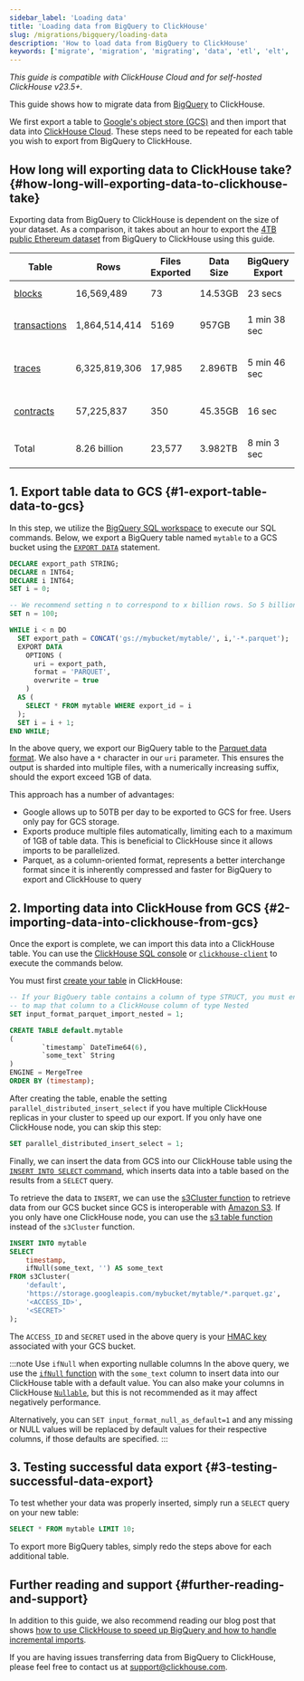 ```yaml
---
sidebar_label: 'Loading data'
title: 'Loading data from BigQuery to ClickHouse'
slug: /migrations/bigquery/loading-data
description: 'How to load data from BigQuery to ClickHouse'
keywords: ['migrate', 'migration', 'migrating', 'data', 'etl', 'elt', 'BigQuery']
---
```


_This guide is compatible with ClickHouse Cloud and for self-hosted ClickHouse v23.5+._

This guide shows how to migrate data from [BigQuery](https://cloud.google.com/bigquery) to ClickHouse.

We first export a table to [Google's object store (GCS)](https://cloud.google.com/storage) and then import that data into [ClickHouse Cloud](https://clickhouse.com/cloud). These steps need to be repeated for each table you wish to export from BigQuery to ClickHouse.

## How long will exporting data to ClickHouse take? {#how-long-will-exporting-data-to-clickhouse-take}

Exporting data from BigQuery to ClickHouse is dependent on the size of your dataset. As a comparison, it takes about an hour to export the [4TB public Ethereum dataset](https://cloud.google.com/blog/products/data-analytics/ethereum-bigquery-public-dataset-smart-contract-analytics) from BigQuery to ClickHouse using this guide.

| Table                                                                                             | Rows          | Files Exported | Data Size | BigQuery Export | Slot Time       | ClickHouse Import |
| ------------------------------------------------------------------------------------------------- | ------------- | -------------- | --------- | --------------- | --------------- | ----------------- |
| [blocks](https://github.com/ClickHouse/examples/blob/main/ethereum/schemas/blocks.md)             | 16,569,489    | 73             | 14.53GB   | 23 secs         | 37 min          | 15.4 secs         |
| [transactions](https://github.com/ClickHouse/examples/blob/main/ethereum/schemas/transactions.md) | 1,864,514,414 | 5169           | 957GB     | 1 min 38 sec    | 1 day 8hrs      | 18 mins 5 secs    |
| [traces](https://github.com/ClickHouse/examples/blob/main/ethereum/schemas/traces.md)             | 6,325,819,306 | 17,985         | 2.896TB   | 5 min 46 sec    | 5 days 19 hr    | 34 mins 55 secs   |
| [contracts](https://github.com/ClickHouse/examples/blob/main/ethereum/schemas/contracts.md)       | 57,225,837    | 350            | 45.35GB   | 16 sec          | 1 hr 51 min     | 39.4 secs         |
| Total                                                                                             | 8.26 billion  | 23,577         | 3.982TB   | 8 min 3 sec     | \> 6 days 5 hrs | 53 mins 45 secs   |

## 1. Export table data to GCS {#1-export-table-data-to-gcs}

In this step, we utilize the [BigQuery SQL workspace](https://cloud.google.com/bigquery/docs/bigquery-web-ui) to execute our SQL commands. Below, we export a BigQuery table named `mytable` to a GCS bucket using the [`EXPORT DATA`](https://cloud.google.com/bigquery/docs/reference/standard-sql/other-statements) statement.

```sql
DECLARE export_path STRING;
DECLARE n INT64;
DECLARE i INT64;
SET i = 0;

-- We recommend setting n to correspond to x billion rows. So 5 billion rows, n = 5
SET n = 100;

WHILE i < n DO
  SET export_path = CONCAT('gs://mybucket/mytable/', i,'-*.parquet');
  EXPORT DATA
    OPTIONS (
      uri = export_path,
      format = 'PARQUET',
      overwrite = true
    )
  AS (
    SELECT * FROM mytable WHERE export_id = i
  );
  SET i = i + 1;
END WHILE;
```

In the above query, we export our BigQuery table to the [Parquet data format](https://parquet.apache.org/). We also have a `*` character in our `uri` parameter. This ensures the output is sharded into multiple files, with a numerically increasing suffix, should the export exceed 1GB of data.

This approach has a number of advantages:

- Google allows up to 50TB per day to be exported to GCS for free. Users only pay for GCS storage.
- Exports produce multiple files automatically, limiting each to a maximum of 1GB of table data. This is beneficial to ClickHouse since it allows imports to be parallelized.
- Parquet, as a column-oriented format, represents a better interchange format since it is inherently compressed and faster for BigQuery to export and ClickHouse to query

## 2. Importing data into ClickHouse from GCS {#2-importing-data-into-clickhouse-from-gcs}

Once the export is complete, we can import this data into a ClickHouse table. You can use the [ClickHouse SQL console](/integrations/sql-clients/sql-console) or [`clickhouse-client`](/interfaces/cli) to execute the commands below.

You must first [create your table](/sql-reference/statements/create/table) in ClickHouse:

```sql
-- If your BigQuery table contains a column of type STRUCT, you must enable this setting
-- to map that column to a ClickHouse column of type Nested
SET input_format_parquet_import_nested = 1;

CREATE TABLE default.mytable
(
        `timestamp` DateTime64(6),
        `some_text` String
)
ENGINE = MergeTree
ORDER BY (timestamp);
```

After creating the table, enable the setting `parallel_distributed_insert_select` if you have multiple ClickHouse replicas in your cluster to speed up our export. If you only have one ClickHouse node, you can skip this step:

```sql
SET parallel_distributed_insert_select = 1;
```

Finally, we can insert the data from GCS into our ClickHouse table using the [`INSERT INTO SELECT` command](/sql-reference/statements/insert-into#inserting-the-results-of-select), which inserts data into a table based on the results from a `SELECT` query.

To retrieve the data to `INSERT`, we can use the [s3Cluster function](/sql-reference/table-functions/s3Cluster) to retrieve data from our GCS bucket since GCS is interoperable with [Amazon S3](https://aws.amazon.com/s3/). If you only have one ClickHouse node, you can use the [s3 table function](/sql-reference/table-functions/s3) instead of the `s3Cluster` function.

```sql
INSERT INTO mytable
SELECT
    timestamp,
    ifNull(some_text, '') AS some_text
FROM s3Cluster(
    'default',
    'https://storage.googleapis.com/mybucket/mytable/*.parquet.gz',
    '<ACCESS_ID>',
    '<SECRET>'
);
```

The `ACCESS_ID` and `SECRET` used in the above query is your [HMAC key](https://cloud.google.com/storage/docs/authentication/hmackeys) associated with your GCS bucket.

:::note Use `ifNull` when exporting nullable columns
In the above query, we use the [`ifNull` function](/sql-reference/functions/functions-for-nulls#ifnull) with the `some_text` column to insert data into our ClickHouse table with a default value. You can also make your columns in ClickHouse [`Nullable`](/sql-reference/data-types/nullable), but this is not recommended as it may affect negatively performance.

Alternatively, you can `SET input_format_null_as_default=1` and any missing or NULL values will be replaced by default values for their respective columns, if those defaults are specified.
:::

## 3. Testing successful data export {#3-testing-successful-data-export}

To test whether your data was properly inserted, simply run a `SELECT` query on your new table:

```sql
SELECT * FROM mytable LIMIT 10;
```

To export more BigQuery tables, simply redo the steps above for each additional table.

## Further reading and support {#further-reading-and-support}

In addition to this guide, we also recommend reading our blog post that shows [how to use ClickHouse to speed up BigQuery and how to handle incremental imports](https://clickhouse.com/blog/clickhouse-bigquery-migrating-data-for-realtime-queries).

If you are having issues transferring data from BigQuery to ClickHouse, please feel free to contact us at support@clickhouse.com.
